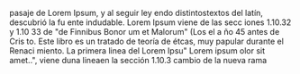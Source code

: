 pasaje de Lorem Ipsum, y al seguir ley
endo distintostextos del latín, descubrió la fu
ente indudable.  Lorem Ipsum viene de las secc
iones 1.10.32 y 1.10 33 de "de  Finnibus Bonor
um et Malorum" (Los  el a ño 45 antes de Cris
to. Este libro es un   tratado de teoría de 
étcas, muy papular durante el Renaci
miento. La primera linea del Lorem Ipsu"
Lorem ipsum  olor sit amet..", viene duna
lineaen la sección 1.10.3
cambio de la nueva rama